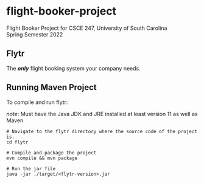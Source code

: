 # flight-booker-project

Flight Booker Project for CSCE 247, University of South Carolina  
Spring Semester 2022

## Flytr

The ***only*** flight booking system your company needs.

## Running Maven Project

To compile and run flytr:

*note*: Must have the Java JDK and JRE installed at least version 11 as well as Maven

```text
# Navigate to the flytr directory where the source code of the project is.
cd flytr

# Compile and package the project
mvn compile && mvn package

# Run the jar file
java -jar ./target/<flytr-version>.jar
```
